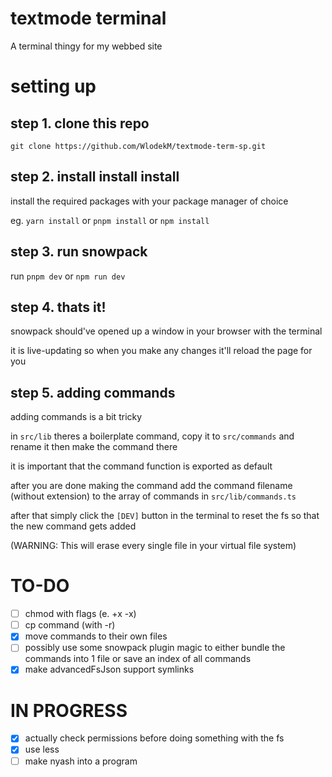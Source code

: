 # textmode terminal

A terminal thingy for my webbed site

# setting up

## step 1. clone this repo

``git clone https://github.com/WlodekM/textmode-term-sp.git``

## step 2. install install install

install the required packages with your package manager of choice

eg. `yarn install` or `pnpm install` or `npm install`

## step 3. run snowpack

run `pnpm dev` or `npm run dev`

## step 4. thats it!

snowpack should've opened up a window in your browser with the terminal

it is live-updating so when you make any changes it'll reload the page for you

## step 5. adding commands

adding commands is a bit tricky

in `src/lib` theres a boilerplate command, copy it to `src/commands` and rename it
then make the command there

it is important that the command function is exported as default

after you are done making the command add the command filename (without extension) to
the array of commands in `src/lib/commands.ts`

after that simply click the `[DEV]` button in the terminal to reset the fs so that the
new command gets added

(WARNING: This will erase every single file in your virtual file system)

# TO-DO

- [ ] chmod with flags (e. +x -x)
- [ ] cp command (with -r)
- [x] move commands to their own files
- [ ] possibly use some snowpack plugin magic to either bundle the commands into 1 file or save an index of all commands
- [x] make advancedFsJson support symlinks

# IN PROGRESS
- [x] actually check permissions before doing something with the fs
- [x] use less
- [ ] make nyash into a program